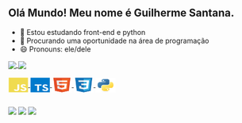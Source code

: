 ## Olá Mundo! Meu nome é Guilherme Santana.

- 🌱 Estou estudando front-end e python 
- 👯 Procurando uma oportunidade na área de programação 
- 😄 Pronouns: ele/dele
  
<div>
  <a href="https://github.com/gdevsant">
  <img height=200 align="center" src="https://github-readme-stats.vercel.app/api?username=gdevsant&show_icons=true&theme=transparent"/>
  <img height=200 align="center" src="https://github-readme-stats.vercel.app/api/top-langs/?username=gdevsant&layout=compact&theme=transparent&card_width=100&display:inline_block"/>
</div>
<div style="display: inline_block"><br>
  <img align="center" alt="Rafa-Js" height="30" width="40" src="https://raw.githubusercontent.com/devicons/devicon/master/icons/javascript/javascript-plain.svg">
  <img align="center" alt="Rafa-Ts" height="30" width="40" src="https://raw.githubusercontent.com/devicons/devicon/master/icons/typescript/typescript-plain.svg">
  <img align="center" alt="Rafa-HTML" height="30" width="40" src="https://raw.githubusercontent.com/devicons/devicon/master/icons/html5/html5-original.svg">
  <img align="center" alt="Rafa-CSS" height="30" width="40" src="https://raw.githubusercontent.com/devicons/devicon/master/icons/css3/css3-original.svg">
  <img align="center" alt="Rafa-Python" height="30" width="40" src="https://raw.githubusercontent.com/devicons/devicon/master/icons/python/python-original.svg">
</div>

##

<div>
  <a href="https://w.app/ezansj"><img src="https://img.shields.io/badge/WhatsApp-25D366?style=for-the-badge&logo=whatsapp&logoColor=white"></a>
  <a href="www.linkedin.com/in/guilherme-santana-056437302"><img src="https://img.shields.io/badge/LinkedIn-0077B5?style=for-the-badge&logo=linkedin&logoColor=white"></a>
  <a href="https://discord.com/channels/@me"><img src="https://img.shields.io/badge/Discord-7289DA?style=for-the-badge&logo=discord&logoColor=white"></a>
</div>
  
